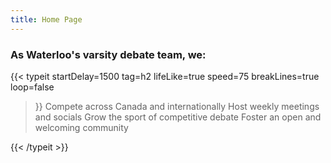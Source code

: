 ```yaml
---
title: Home Page
---
```


### As Waterloo's varsity debate team, we:

{{< typeit
  startDelay=1500
  tag=h2
  lifeLike=true
  speed=75
  breakLines=true
  loop=false
>}}
Compete across Canada and internationally
Host weekly meetings and socials
Grow the sport of competitive debate
Foster an open and welcoming community
 
{{< /typeit >}}